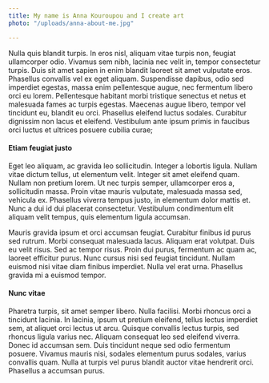 ```yaml
---
title: My name is Anna Kouroupou and I create art
photo: "/uploads/anna-about-me.jpg"

---
```


Nulla quis blandit turpis. In eros nisl, aliquam vitae turpis non, feugiat ullamcorper odio. Vivamus sem nibh, lacinia nec velit in, tempor consectetur turpis. Duis sit amet sapien in enim blandit laoreet sit amet vulputate eros. Phasellus convallis vel ex eget aliquam. Suspendisse dapibus, odio sed imperdiet egestas, massa enim pellentesque augue, nec fermentum libero orci eu lorem. Pellentesque habitant morbi tristique senectus et netus et malesuada fames ac turpis egestas. Maecenas augue libero, tempor vel tincidunt eu, blandit eu orci. Phasellus eleifend luctus sodales. Curabitur dignissim non lacus et eleifend. Vestibulum ante ipsum primis in faucibus orci luctus et ultrices posuere cubilia curae;

#### Etiam feugiat justo

Eget leo aliquam, ac gravida leo sollicitudin. Integer a lobortis ligula. Nullam vitae dictum tellus, ut elementum velit. Integer sit amet eleifend quam. Nullam non pretium lorem. Ut nec turpis semper, ullamcorper eros a, sollicitudin massa. Proin vitae mauris vulputate, malesuada massa sed, vehicula ex. Phasellus viverra tempus justo, in elementum dolor mattis et. Nunc a dui id dui placerat consectetur. Vestibulum condimentum elit aliquam velit tempus, quis elementum ligula accumsan.

Mauris gravida ipsum et orci accumsan feugiat. Curabitur finibus id purus sed rutrum. Morbi consequat malesuada lacus. Aliquam erat volutpat. Duis eu velit risus. Sed ac tempor risus. Proin dui purus, fermentum ac quam ac, laoreet efficitur purus. Nunc cursus nisi sed feugiat tincidunt. Nullam euismod nisi vitae diam finibus imperdiet. Nulla vel erat urna. Phasellus gravida mi a euismod tempor.

#### Nunc vitae

Pharetra turpis, sit amet semper libero. Nulla facilisi. Morbi rhoncus orci a tincidunt lacinia. In lacinia, ipsum ut pretium eleifend, tellus lectus imperdiet sem, at aliquet orci lectus ut arcu. Quisque convallis lectus turpis, sed rhoncus ligula varius nec. Aliquam consequat leo sed eleifend viverra. Donec id accumsan sem. Duis tincidunt neque sed odio fermentum posuere. Vivamus mauris nisi, sodales elementum purus sodales, varius convallis quam. Nulla at turpis vel purus blandit auctor vitae hendrerit orci. Phasellus a accumsan purus.